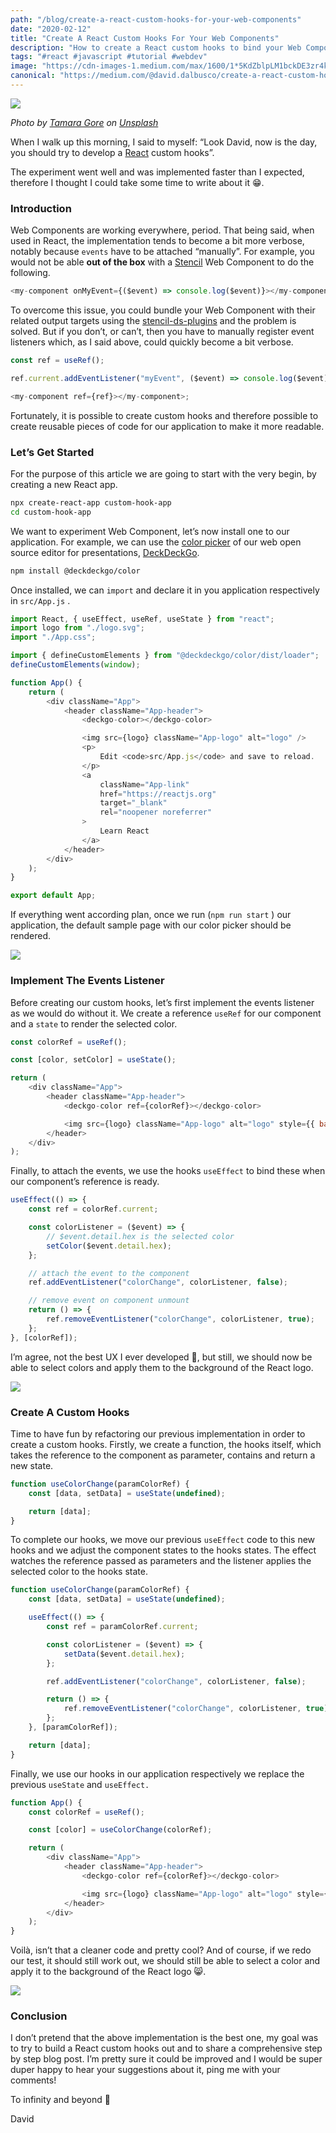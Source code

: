 ```yaml
---
path: "/blog/create-a-react-custom-hooks-for-your-web-components"
date: "2020-02-12"
title: "Create A React Custom Hooks For Your Web Components"
description: "How to create a React custom hooks to bind your Web Components events with useEffect"
tags: "#react #javascript #tutorial #webdev"
image: "https://cdn-images-1.medium.com/max/1600/1*5KdZblpLM1bckDE3zr4kFA.jpeg"
canonical: "https://medium.com/@david.dalbusco/create-a-react-custom-hooks-for-your-web-components-f4319bb4bc35"
---
```


![](https://cdn-images-1.medium.com/max/1600/1*5KdZblpLM1bckDE3zr4kFA.jpeg)

_Photo by [Tamara Gore](https://unsplash.com/@thenightstxlker?utm_source=unsplash&utm_medium=referral&utm_content=creditCopyText) on [Unsplash](https://unsplash.com/?utm_source=unsplash&utm_medium=referral&utm_content=creditCopyText)_

When I walk up this morning, I said to myself: “Look David, now is the day, you should try to develop a [React](https://reactjs.org) custom hooks”.

The experiment went well and was implemented faster than I expected, therefore I thought I could take some time to write about it 😁.

### Introduction

Web Components are working everywhere, period. That being said, when used in React, the implementation tends to become a bit more verbose, notably because `events` have to be attached “manually”. For example, you would not be able **out of the box** with a [Stencil](https://stenciljs.com) Web Component to do the following.

```javascript
<my-component onMyEvent={($event) => console.log($event)}></my-component>
```

To overcome this issue, you could bundle your Web Component with their related output targets using the [stencil-ds-plugins](https://github.com/ionic-team/stencil-ds-plugins) and the problem is solved. But if you don’t, or can’t, then you have to manually register event listeners which, as I said above, could quickly become a bit verbose.

```javascript
const ref = useRef();

ref.current.addEventListener("myEvent", ($event) => console.log($event));

<my-component ref={ref}></my-component>;
```

Fortunately, it is possible to create custom hooks and therefore possible to create reusable pieces of code for our application to make it more readable.

### Let’s Get Started

For the purpose of this article we are going to start with the very begin, by creating a new React app.

```bash
npx create-react-app custom-hook-app
cd custom-hook-app
```

We want to experiment Web Component, let’s now install one to our application. For example, we can use the [color picker](https://docs.deckdeckgo.com/components/color) of our web open source editor for presentations, [DeckDeckGo](https://deckdeckgo.com).

```bash
npm install @deckdeckgo/color
```

Once installed, we can `import` and declare it in you application respectively in `src/App.js` .

```javascript
import React, { useEffect, useRef, useState } from "react";
import logo from "./logo.svg";
import "./App.css";

import { defineCustomElements } from "@deckdeckgo/color/dist/loader";
defineCustomElements(window);

function App() {
	return (
		<div className="App">
			<header className="App-header">
				<deckgo-color></deckgo-color>

				<img src={logo} className="App-logo" alt="logo" />
				<p>
					Edit <code>src/App.js</code> and save to reload.
				</p>
				<a
					className="App-link"
					href="https://reactjs.org"
					target="_blank"
					rel="noopener noreferrer"
				>
					Learn React
				</a>
			</header>
		</div>
	);
}

export default App;
```

If everything went according plan, once we run (`npm run start` ) our application, the default sample page with our color picker should be rendered.

![](https://cdn-images-1.medium.com/max/1600/1*UkXaxAlAOLW955WUmaLm2g.gif)

### Implement The Events Listener

Before creating our custom hooks, let’s first implement the events listener as we would do without it. We create a reference `useRef` for our component and a `state` to render the selected color.

```javascript
const colorRef = useRef();

const [color, setColor] = useState();

return (
	<div className="App">
		<header className="App-header">
			<deckgo-color ref={colorRef}></deckgo-color>

			<img src={logo} className="App-logo" alt="logo" style={{ background: color }} />
		</header>
	</div>
);
```

Finally, to attach the events, we use the hooks `useEffect` to bind these when our component’s reference is ready.

```javascript
useEffect(() => {
	const ref = colorRef.current;

	const colorListener = ($event) => {
		// $event.detail.hex is the selected color
		setColor($event.detail.hex);
	};

	// attach the event to the component
	ref.addEventListener("colorChange", colorListener, false);

	// remove event on component unmount
	return () => {
		ref.removeEventListener("colorChange", colorListener, true);
	};
}, [colorRef]);
```

I’m agree, not the best UX I ever developed 🤣, but still, we should now be able to select colors and apply them to the background of the React logo.

![](https://cdn-images-1.medium.com/max/1600/1*sCVKl0QyIYWC0quTalcgzg.gif)

### Create A Custom Hooks

Time to have fun by refactoring our previous implementation in order to create a custom hooks. Firstly, we create a function, the hooks itself, which takes the reference to the component as parameter, contains and return a new state.

```javascript
function useColorChange(paramColorRef) {
	const [data, setData] = useState(undefined);

	return [data];
}
```

To complete our hooks, we move our previous `useEffect` code to this new hooks and we adjust the component states to the hooks states. The effect watches the reference passed as parameters and the listener applies the selected color to the hooks state.

```javascript
function useColorChange(paramColorRef) {
	const [data, setData] = useState(undefined);

	useEffect(() => {
		const ref = paramColorRef.current;

		const colorListener = ($event) => {
			setData($event.detail.hex);
		};

		ref.addEventListener("colorChange", colorListener, false);

		return () => {
			ref.removeEventListener("colorChange", colorListener, true);
		};
	}, [paramColorRef]);

	return [data];
}
```

Finally, we use our hooks in our application respectively we replace the previous `useState` and `useEffect.`

```javascript
function App() {
	const colorRef = useRef();

	const [color] = useColorChange(colorRef);

	return (
		<div className="App">
			<header className="App-header">
				<deckgo-color ref={colorRef}></deckgo-color>

				<img src={logo} className="App-logo" alt="logo" style={{ background: color }} />
			</header>
		</div>
	);
}
```

Voilà, isn’t that a cleaner code and pretty cool? And of course, if we redo our test, it should still work out, we should still be able to select a color and apply it to the background of the React logo 😸.

![](https://cdn-images-1.medium.com/max/1600/1*xZ8UwUQcpfn_15YDwmekew.gif)

### Conclusion

I don’t pretend that the above implementation is the best one, my goal was to try to build a React custom hooks out and to share a comprehensive step by step blog post. I’m pretty sure it could be improved and I would be super duper happy to hear your suggestions about it, ping me with your comments!

To infinity and beyond 🚀

David
